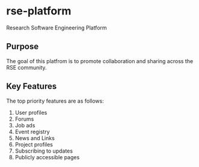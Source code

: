 # rse-platform
Research Software Engineering Platform

## Purpose
The goal of this platfrom is to promote collaboration and sharing across the RSE community.

## Key Features
The top priority features are as follows: 
  1. User profiles
  1. Forums 
  1. Job ads
  1. Event registry
  1. News and Links
  1. Project profiles
  1. Subscribing to updates
  1. Publicly accessible pages

